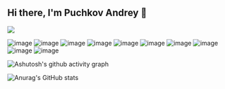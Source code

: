 ## Hi there, I'm Puchkov Andrey 👋
![](https://komarev.com/ghpvc/?username=annddreyy&color=dc143c)

<!--
**Annddreyy/Annddreyy** is a ✨ _special_ ✨ repository because its `README.md` (this file) appears on your GitHub profile.

Here are some ideas to get you started:

- 🔭 I’m currently working on ...
- 🌱 I’m currently learning ...
- 👯 I’m looking to collaborate on ...
- 🤔 I’m looking for help with ...
- 💬 Ask me about ...
- 📫 How to reach me: ...
- 😄 Pronouns: ...
- ⚡ Fun fact: ...
-->
![image](https://img.shields.io/badge/HTML5-black?style=for-the-badge&logo=html5&logoColor=red)
![image](https://img.shields.io/badge/CSS3-black?style=for-the-badge&logo=css3&logoColor=blue)
![image](https://img.shields.io/badge/JavaScript-black?style=for-the-badge&logo=javascript&logoColor=yellow)
![image](https://img.shields.io/badge/React-black?style=for-the-badge&logo=react&logoColor=blue)
![image](https://img.shields.io/badge/Sass-black?style=for-the-badge&logo=sass&logoColor=red)
![image](https://img.shields.io/badge/TypeScript-black?style=for-the-badge&logo=typescript&logoColor=blue)
![image](https://img.shields.io/badge/Webpack-black?style=for-the-badge&logo=webpack&logoColor=blue)
![image](https://img.shields.io/badge/Python-black?style=for-the-badge&logo=python&logoColor=yellow)
![image](https://img.shields.io/badge/Figma-black?style=for-the-badge&logo=figma&logoColor=orange)
![image](https://img.shields.io/badge/Visual_Studio_Code-black?style=for-the-badge&logo=visual%20studio%20code&logoColor=blue)

![Ashutosh's github activity graph](https://github-readme-activity-graph.vercel.app/graph?username=Annddreyy&theme=github-compact)

![Anurag's GitHub stats](https://github-readme-stats.vercel.app/api?username=annddreyy\&rank_icon=github\&show_icons=true\&title_color=blue\&icon_color=blue\&text_color=9f9f9f\&bg_color=151515\&ring_color=blue)
